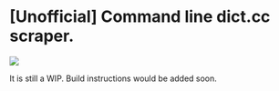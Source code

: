 # [Unofficial] Command line dict.cc scraper.

![](https://i.imgur.com/TPSdG74.gif)

It is still a WIP. Build instructions would be added soon.

